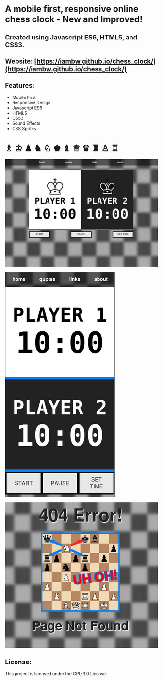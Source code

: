 # A mobile first, responsive online chess clock - New and Improved!


## Created using Javascript ES6, HTML5, and CSS3. ##


## Website: [https://iambw.github.io/chess_clock/](https://iambw.github.io/chess_clock/)

## Features:
 * Mobile First
 * Responsive Design
 * Javascript ES6
 * HTML5
 * CSS3
 * Sound Effects
 * CSS Sprites

 # &#9815; &#9812; &#9823; &#9822; &#9816; &#9818; &#9821; &#9813; &#9819; &#9820; &#9817; &#9814;


![chess clock screenshot 1](images/screenshot1.jpg)

![chess clock screenshot 2](images/screenshot2.jpg)

![chess clock screenshot 3](images/screenshot3.jpg)


## License: ##

This project is licensed under the GPL-3.0 License.
